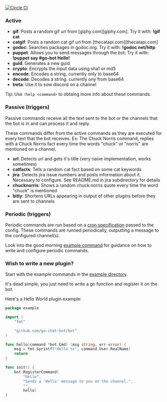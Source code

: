[![Circle CI](https://circleci.com/gh/go-chat-bot/plugins.svg?style=svg)](https://circleci.com/gh/go-chat-bot/plugins)

### Active

* **gif**: Posts a random gif url from [giphy.com][giphy.com]. Try it with: **!gif cat**
* **catgif**: Posts a random cat gif url from [thecatapi.com][thecatapi.com]
* **godoc**: Searches packages in godoc.org. Try it with: **!godoc net/http**
* **puppet**: Allows you to send messages through the bot: Try it with: **!puppet say #go-bot Hello!**
* **guid**: Generates a new guid
* **crypto**: Encrypts the input data using sha1 or md5
* **encode**: Encodes a string, currently only to base64
* **decode**: Decodes a string. currently ony from base64
* **treta**: Use it to sow discord on a channel

Tip: Use `!help <command>` to obtaing more info about these commands.

### Passive (triggers)

Passive commands receive all the text sent to the bot or the channels that the bot is in and can process it and reply.

These commands differ from the active commands as they are executed for every text that the bot receives. Ex: The Chuck Norris command, replies with a Chuck Norris fact every time the words "chuck" or "norris" are mentioned on a channel.

* **url**: Detects url and gets it's title (very naive implementation, works sometimes)
* **catfacts**: Tells a random cat fact based on some cat keywords
* **jira**: Detects jira issue numbers and posts information about it. Necessary
  to configure. See README.md in jira subdirectory for details
* **chucknorris**: Shows a random chuck norris quote every time the word "chuck" is mentioned
* **bitly**: Shortens URLs appearing in output of other plugins before they are sent to channels

### Periodic (triggers)

Periodic commands are run based on a [cron
specification](https://godoc.org/github.com/robfig/cron) passed to the
config. These commands are runned periodically, outputting a message to
the configured channel(s).

Look into the good morning [example
command](https://github.com/go-chat-bot/plugins/blob/master/example/goodmorning_command.go) for guidance on how to write and configure periodic commands.

### Wish to write a new plugin?

Start with the example commands in the [example directory](https://github.com/go-chat-bot/plugins/tree/master/example).

It's dead simple, you just need to write a go function and register it on the bot.

Here's a Hello World plugin example:

```Go
package example

import (
	"fmt"

	"github.com/go-chat-bot/bot"
)

func hello(command *bot.Cmd) (msg string, err error) {
	msg = fmt.Sprintf("Hello %s", command.User.RealName)
	return
}

func init() {
	bot.RegisterCommand(
		"hello",
		"Sends a 'Hello' message to you on the channel.",
		"",
		hello)
}
```
